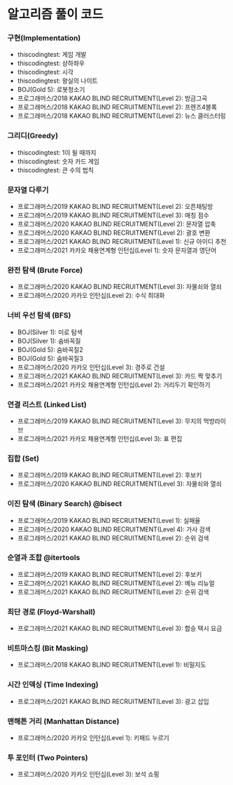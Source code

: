 # 알고리즘 풀이 코드

### 구현(Implementation)
- thiscodingtest: 게임 개발
- thiscodingtest: 상하좌우
- thiscodingtest: 시각
- thiscodingtest: 왕실의 나이트
- BOJ(Gold 5): 로봇청소기
- 프로그래머스/2018 KAKAO BLIND RECRUITMENT(Level 2): 방금그곡
- 프로그래머스/2018 KAKAO BLIND RECRUITMENT(Level 2): 프렌즈4블록
- 프로그래머스/2018 KAKAO BLIND RECRUITMENT(Level 2): 뉴스 클러스터링

### 그리디(Greedy)
- thiscodingtest: 1이 될 때까지
- thiscodingtest: 숫자 카드 게임
- thiscodingtest: 큰 수의 법칙

### 문자열 다루기
- 프로그래머스/2019 KAKAO BLIND RECRUITMENT(Level 2): 오픈채팅방
- 프로그래머스/2019 KAKAO BLIND RECRUITMENT(Level 3): 매칭 점수
- 프로그래머스/2020 KAKAO BLIND RECRUITMENT(Level 2): 문자열 압축
- 프로그래머스/2020 KAKAO BLIND RECRUITMENT(Level 2): 괄호 변환
- 프로그래머스/2021 KAKAO BLIND RECRUITMENT(Level 1): 신규 아이디 추천
- 프로그래머스/2021 카카오 채용연계형 인턴십(Level 1): 숫자 문자열과 영단어

### 완전 탐색 (Brute Force)
- 프로그래머스/2020 KAKAO BLIND RECRUITMENT(Level 3): 자물쇠와 열쇠
- 프로그래머스/2020 카카오 인턴십(Level 2): 수식 최대화


### 너비 우선 탐색 (BFS)
- BOJ(Silver 1): 미로 탐색
- BOJ(Silver 1): 숨바꼭질
- BOJ(Gold 5): 숨바꼭질2
- BOJ(Gold 5): 숨바꼭질3
- 프로그래머스/2020 카카오 인턴십(Level 3): 경주로 건설
- 프로그래머스/2021 KAKAO BLIND RECRUITMENT(Level 3): 카드 짝 맞추기
- 프로그래머스/2021 카카오 채용연계형 인턴십(Level 2): 거리두기 확인하기

### 연결 리스트 (Linked List)
- 프로그래머스/2019 KAKAO BLIND RECRUITMENT(Level 3): 무지의 먹방라이브
- 프로그래머스/2021 카카오 채용연계형 인턴십(Level 3): 표 편집

### 집합 (Set)
- 프로그래머스/2019 KAKAO BLIND RECRUITMENT(Level 2): 후보키
- 프로그래머스/2020 KAKAO BLIND RECRUITMENT(Level 3): 자물쇠와 열쇠

### 이진 탐색 (Binary Search) @bisect
- 프로그래머스/2019 KAKAO BLIND RECRUITMENT(Level 1): 실패율
- 프로그래머스/2020 KAKAO BLIND RECRUITMENT(Level 4): 가사 검색
- 프로그래머스/2021 KAKAO BLIND RECRUITMENT(Level 2): 순위 검색

### 순열과 조합 @itertools
- 프로그래머스/2019 KAKAO BLIND RECRUITMENT(Level 2): 후보키
- 프로그래머스/2021 KAKAO BLIND RECRUITMENT(Level 2): 메뉴 리뉴얼
- 프로그래머스/2021 KAKAO BLIND RECRUITMENT(Level 2): 순위 검색

### 최단 경로 (Floyd-Warshall)
- 프로그래머스/2021 KAKAO BLIND RECRUITMENT(Level 3): 합승 택시 요금

### 비트마스킹 (Bit Masking)
- 프로그래머스/2018 KAKAO BLIND RECRUITMENT(Level 1): 비밀지도

### 시간 인덱싱 (Time Indexing)
- 프로그래머스/2021 KAKAO BLIND RECRUITMENT(Level 3): 광고 삽입

### 맨해튼 거리 (Manhattan Distance)
- 프로그래머스/2020 카카오 인턴십(Level 1): 키패드 누르기

### 투 포인터 (Two Pointers)
- 프로그래머스/2020 카카오 인턴십(Level 3): 보석 쇼핑
